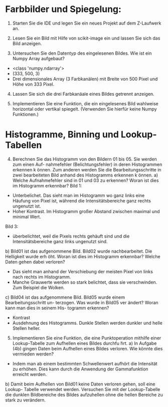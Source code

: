 # Farbbilder und Spiegelung:
1. Starten Sie die IDE und legen Sie ein neues Projekt auf dem Z-Laufwerk an.

2. Lesen Sie ein Bild mit Hilfe von scikit-image ein und lassen Sie sich das Bild anzeigen.
3. Untersuchen Sie den Datentyp des eingelesenen Bildes. Wie ist ein Numpy Array aufgebaut?
- <class 'numpy.ndarray'>
- (333, 500, 3)
- Drei dimensionales Array (3 Farbkanälen) mit Breite von 500 Pixel und Höhe von 333 Pixel. 

4. Lassen Sie sich die drei Farbkanäale eines Bildes getrennt anzeigen.

5. Implementieren Sie eine Funktion, die ein eingelesenes Bild wahlweise horizontal oder vertikal spiegelt. (Verwenden Sie hierfür keine Numpy Funktionen.)

# Histogramme, Binning und Lookup-Tabellen

4. Berechnen Sie das Histogramm von den Bildern 01 bis 05. Sie werden zum einen Auf- nahmefehler (Belichtungsfehler) in deren Histogrammen erkennen k ̈onnen. Zum anderen werden Sie die Bearbeitungsschritte in zwei bearbeiteten Bild anhand des Histogramms erkennen k ̈onnen.
a) Welche Aufnahmefehler sind in 01 und 03 zu erkennen? Woran ist dies im Histogramm erkennbar?
Bild 1:
- Unterbelichet. Das sieht man im Histogramm wo ganz links eine Häufung von Pixel ist, während die Intensitätsbereiche ganz rechts ungenutzt ist.
- Hoher Kontrast. Im Histogramm großer Abstand zwischen maximal und minimal Wert.

Bild 3:
- überbelichtet, weil die Pixels rechts gehäuft sind und die Intensitätsbereiche ganz links ungenutzt sind.

b) Bild01 ist das aufgenommene Bild. Bild02 wurde nachbearbeitet. Die Helligkeit wurde erh ̈oht. Woran ist dies im Histogramm erkennbar? Welche Daten gehen dabei verloren?
- Das sieht man anhand der Verschiebung der meisten Pixel von links nach rechts im Histogramm.
- Manche Grauwerte werden so stark belichtet, dass sie verschwinden. Zum Beispiel die Wolken.

c) Bild04 ist das aufgenommene Bild. Bild05 wurde einem Bearbeitungsschritt un- terzogen. Was wurde in Bild05 ver ̈andert? Woran kann man dies in seinem His- togramm erkennen?
- Kontrast
- Ausdehnung des Histogramms. Dunkle Stellen werden dunkler und helle Stellen heller.

5. Implementieren Sie eine Funktion, die eine Punktoperation mithilfe einer Lookup-Tabelle zum Aufhellen eines Bildes durchfu ̈hrt.
a) In Aufgabe (4b) gingen Daten beim Aufhellen eines Bildes verloren. Wie könnte dies vermieden werden?
- Indem man ab einem bestimmten Schwellenwert aufhört die Intensität zu erhöhen. Dies kann durch die Anwendung der Gammafunktion erreicht werden.

b) Damit beim Aufhellen von Bild01 keine Daten verloren gehen, soll eine Lookup- Tabelle verwendet werden. Versuchen Sie mit der Lookup-Tabelle die dunklen Bildbereiche des Bildes aufzuhellen ohne die hellen Bereiche zu stark zu verändern.
